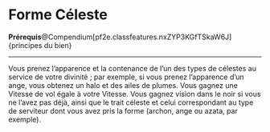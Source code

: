 # Forme Céleste

<p><Strong>Prérequis</Strong>@Compendium[pf2e.classfeatures.nxZYP3KGfTSkaW6J]{principes du bien}</p>
<hr>
<p>Vous prenez l’apparence et la contenance de l’un des types de célestes au service de votre divinité ; par exemple, si vous prenez l’apparence d’un ange, vous obtenez un halo et des ailes de plumes. Vous gagnez une Vitesse de vol égale à votre Vitesse. Vous gagnez vision dans le noir si vous ne l’avez pas déjà, ainsi que le trait céleste et celui correspondant au type de serviteur dont vous avez pris la forme (archon, ange ou azata, par exemple).</p>